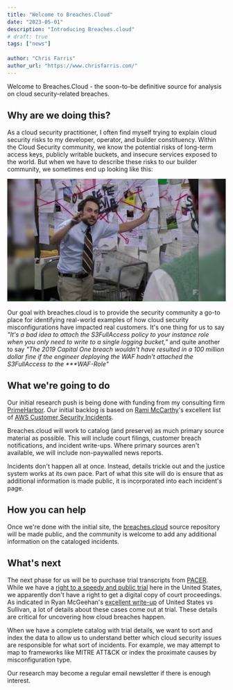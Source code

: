 ```yaml
---
title: "Welcome to Breaches.Cloud"
date: "2023-05-01"
description: "Introducing Breaches.cloud"
# draft: true
tags: ["news"]

author: "Chris Farris"
author_url: "https://www.chrisfarris.com/"
---
```


Welcome to Breaches.Cloud - the soon-to-be definitive source for analysis on cloud security-related breaches.

## Why are we doing this?

As a cloud security practitioner, I often find myself trying to explain cloud security risks to my developer, operator, and builder constituency. Within the Cloud Security community, we know the potential risks of long-term access keys, publicly writable buckets, and insecure services exposed to the world. <!--more--> But when we have to describe these risks to our builder community, we sometimes end up looking like this:

![Pepe Silvia meme from Its Always Sunny In Philadelphia](pepe.jpg)

Our goal with breaches.cloud is to provide the security community a go-to place for identifying real-world examples of how cloud security misconfigurations have impacted real customers. It's one thing for us to say *"It's a bad idea to attach the S3FullAccess policy to your instance role when you only need to write to a single logging bucket,"* and quite another to say *"The 2019 Capital One breach wouldn't have resulted in a 100 million dollar fine if the engineer deploying the WAF hadn't attached the S3FullAccess to the \*\*\*WAF-Role"*

## What we're going to do
Our initial research push is being done with funding from my consulting firm [PrimeHarbor](https://www.primeharbor.com/). Our initial backlog is based on [Rami McCarthy](https://ramimac.me/)'s excellent list of [AWS Customer Security Incidents](https://github.com/ramimac/aws-customer-security-incidents).

Breaches.cloud will work to catalog (and preserve) as much primary source material as possible. This will include court filings, customer breach notifications, and incident write-ups. Where primary sources aren't available, we will include non-paywalled news reports.

Incidents don't happen all at once. Instead, details trickle out and the justice system works at its own pace. Part of what this site will do is ensure that as additional information is made public, it is incorporated into each incident's page.

## How you can help

Once we're done with the initial site, the [breaches.cloud](https://github.com/jchrisfarris/breaches.cloud) source repository will be made public, and the community is welcome to add any additional information on the cataloged incidents.

## What's next

The next phase for us will be to purchase trial transcripts from [PACER](https://pacer.uscourts.gov/). While we have a [right to a speedy and public trial](https://www.law.cornell.edu/constitution/sixth_amendment#:~:text=The%20Sixth%20Amendment%20guarantees%20the,charges%20and%20evidence%20against%20you.) here in the United States, we apparently don't have a right to get a digital copy of court proceedings. As indicated in Ryan McGeehan's [excellent write-up](https://medium.com/starting-up-security/a-blameless-post-mortem-of-usa-v-joseph-sullivan-a137162f7fc9) of United States vs Sullivan, a lot of details about these cases come out at trial. These details are critical for uncovering how cloud breaches happen. 

When we have a complete catalog with trial details, we want to sort and index the data to allow us to understand better which cloud security issues are responsible for what sort of incidents. For example, we may attempt to map to frameworks like MITRE ATT&CK or index the proximate causes by misconfiguration type.

Our research may become a regular email newsletter if there is enough interest.

